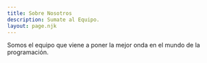 ```yaml
---
title: Sobre Nosotros
description: Sumate al Equipo.
layout: page.njk
---
```

Somos el equipo que viene a poner la mejor onda en el mundo de la programación. 


